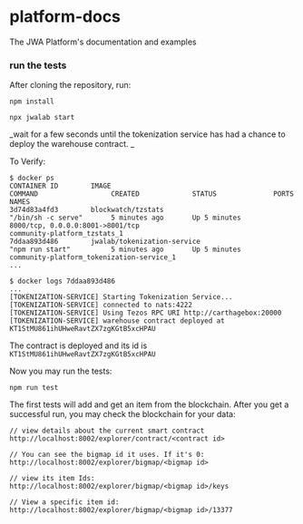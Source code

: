 # platform-docs

The JWA Platform's documentation and examples

### run the tests

After cloning the repository, run:

```
npm install
```

```
npx jwalab start
```

_wait for a few seconds until the tokenization service has had a chance to deploy the warehouse contract. _

To Verify:

```
$ docker ps
CONTAINER ID        IMAGE                                                 COMMAND                  CREATED             STATUS              PORTS                                                                    NAMES
3d74d83a4fd3        blockwatch/tzstats                                    "/bin/sh -c serve"       5 minutes ago       Up 5 minutes        8000/tcp, 0.0.0.0:8001->8001/tcp                                         community-platform_tzstats_1
7ddaa893d486        jwalab/tokenization-service                           "npm run start"          5 minutes ago       Up 5 minutes                                                                                 community-platform_tokenization-service_1
...

$ docker logs 7ddaa893d486
...
[TOKENIZATION-SERVICE] Starting Tokenization Service...
[TOKENIZATION-SERVICE] connected to nats:4222
[TOKENIZATION-SERVICE] Using Tezos RPC URI http://carthagebox:20000
[TOKENIZATION-SERVICE] warehouse contract deployed at KT1StMU861ihUHweRavtZX7zgKGtB5xcHPAU
```

The contract is deployed and its id is `KT1StMU861ihUHweRavtZX7zgKGtB5xcHPAU`

Now you may run the tests:

```
npm run test
```

The first tests will add and get an item from the blockchain. After you get a successful run, you may check the blockchain for your data:

```
// view details about the current smart contract
http://localhost:8002/explorer/contract/<contract id>

// You can see the bigmap id it uses. If it's 0:
http://localhost:8002/explorer/bigmap/<bigmap id>

// view its item Ids:
http://localhost:8002/explorer/bigmap/<bigmap id>/keys

// View a specific item id:
http://localhost:8002/explorer/bigmap/<bigmap id>/13377
```